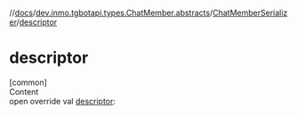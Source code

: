 //[docs](../../../index.md)/[dev.inmo.tgbotapi.types.ChatMember.abstracts](../index.md)/[ChatMemberSerializer](index.md)/[descriptor](descriptor.md)



# descriptor  
[common]  
Content  
open override val [descriptor](descriptor.md):   



